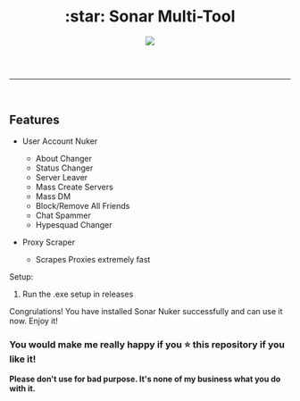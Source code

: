 <h1 align="center">
  :star: Sonar Multi-Tool
</h1>

<div align="center">
  <img  src="https://user-images.githubusercontent.com/122125325/211644022-3937e9bc-c3ae-4348-b07d-5a871a5f231d.png">
  <br>
  <hr  style="border-radius: 2%; margin-top: 60px; margin-bottom: 60px;"  noshade=""  size="20"  width="100%">
</div>

## Features

- User Account Nuker

    - About Changer
    - Status Changer
    - Server Leaver
    - Mass Create Servers
    - Mass DM
    - Block/Remove All Friends
    - Chat Spammer
    - Hypesquad Changer
    
- Proxy Scraper
    
    - Scrapes Proxies extremely fast

Setup:
1. Run the .exe setup in releases

Congrulations! You have installed Sonar Nuker successfully and can use it now. Enjoy it!
  
### You would make me really happy if you ⭐ this repository if you like it!




**Please don't use for bad purpose. It's none of my business what you do with it.**
